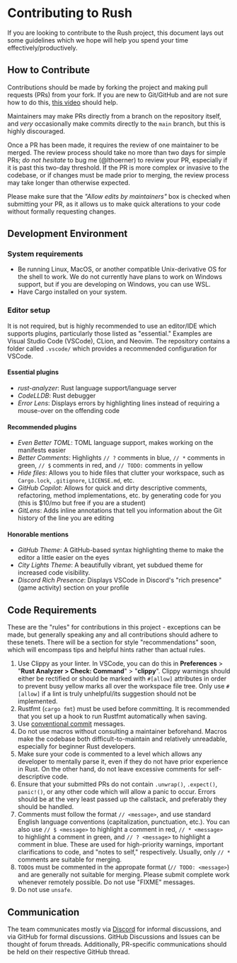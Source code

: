 # Contributing to Rush
If you are looking to contribute to the Rush project, this document lays out some guidelines which
we hope will help you spend your time effectively/productively.

## How to Contribute
Contributions should be made by forking the project and making pull requests (PRs) from your fork.
If you are new to Git/GitHub and are not sure how to do this,
[this video](https://youtu.be/nT8KGYVurIU) should help.

Maintainers may make PRs directly from a branch on the repository itself, and *very* occasionally
make commits directly to the `main` branch, but this is highly discouraged.

Once a PR has been made, it requires the review of one maintainer to be merged. The review process
should take no more than two days for simple PRs; *do not hesitate* to bug me (@lthoerner) to review
your PR, especially if it is past this two-day threshold. If the PR is more complex or invasive to
the codebase, or if changes must be made prior to merging, the review process may take longer than
otherwise expected.

Please make sure that the *"Allow edits by maintainers"* box is checked when submitting your PR, as
it allows us to make quick alterations to your code without formally requesting changes.

## Development Environment

### System requirements
- Be running Linux, MacOS, or another compatible Unix-derivative OS for the shell to work. We do not
  currently have plans to work on Windows support, but if you are developing on Windows, you can use
  WSL.
- Have Cargo installed on your system.

### Editor setup
It is not required, but is highly recommended to use an editor/IDE which supports plugins,
particularly those listed as "essential." Examples are Visual Studio Code (VSCode), CLion, and
Neovim. The repository contains a folder called `.vscode/` which provides a recommended
configuration for VSCode.

#### Essential plugins
- *rust-analyzer*: Rust language support/language server
- *CodeLLDB*: Rust debugger
- *Error Lens*: Displays errors by highlighting lines instead of requiring a mouse-over on the
  offending code

#### Recommended plugins
- *Even Better TOML*: TOML language support, makes working on the manifests easier
- *Better Comments*: Highlights `// ?` comments in blue, `// *` comments in green, `// $` comments
  in red, and `// TODO:` comments in yellow
- *Hide files*: Allows you to hide files that clutter your workspace, such as `Cargo.lock`,
  `.gitignore`, `LICENSE.md`, etc.
- *GitHub Copilot*: Allows for quick and dirty descriptive comments, refactoring, method
  implementations, etc. by generating code for you (this is $10/mo but free if you are a student)
- *GitLens*: Adds inline annotations that tell you information about the Git history of the line you
  are editing

#### Honorable mentions
- *GitHub Theme*: A GitHub-based syntax highlighting theme to make the editor a little easier on the
  eyes
- *City Lights Theme*: A beautifully vibrant, yet subdued theme for increased code visibility.
- *Discord Rich Presence*: Displays VSCode in Discord's "rich presence" (game activity) section on
  your profile

## Code Requirements
These are the "rules" for contributions in this project - exceptions can be made, but generally
speaking any and all contributions should adhere to these tenets. There will be a section for style
"recommendations" soon, which will encompass tips and helpful hints rather than actual rules.

1. Use Clippy as your linter. In VSCode, you can do this in **Preferences** > "**Rust Analyzer >
   Check: Command**" > "**clippy**". Clippy warnings should either be rectified or should be marked
   with `#[allow]` attributes in order to prevent busy yellow marks all over the workspace file
   tree. Only use `#[allow]` if a lint is truly unhelpful/its suggestion should not be implemented.
2. Rustfmt (`cargo fmt`) must be used before committing. It is recommended that you set up a hook to
   run Rustfmt automatically when saving.
3. Use [conventional commit](https://www.conventionalcommits.org/en/v1.0.0/) messages.
4. Do not use macros without consulting a maintainer beforehand. Macros make the codebase both
   difficult-to-maintain and relatively unreadable, especially for beginner Rust developers.
5. Make sure your code is commented to a level which allows any developer to mentally parse it, even
   if they do not have prior experience in Rust. On the other hand, do not leave excessive comments
   for self-descriptive code.
6. Ensure that your submitted PRs do not contain `.unwrap()`, `.expect()`, `panic!()`, or any other
   code which will allow a panic to occur. Errors should be at the very least passed up the
   callstack, and preferably they should be handled.
7. Comments must follow the format `// <message>`, and use standard English language conventions
   (capitalization, punctuation, etc.). You can also use `// $ <message>` to highlight a comment in
   red, `// * <message>` to highlight a comment in green, and `// ? <message>` to highlight a
   comment in blue. These are used for high-priority warnings, important clarifications to code, and
   "notes to self," respectively. Usually, only `// *` comments are suitable for merging.
8. `TODO`s must be commented in the appropate format (`// TODO: <message>`) and are generally not
   suitable for merging. Please submit complete work whenever remotely possible. Do not use "FIXME"
   messages.
9. Do not use `unsafe`.

## Communication
The team communicates mostly via [Discord](https://discord.gg/KphQhFeKqv) for informal discussions,
and via GitHub for formal discussions. GitHub Discussions and Issues can be thought of forum
threads. Additionally, PR-specific communications should be held on their respective GitHub thread.
